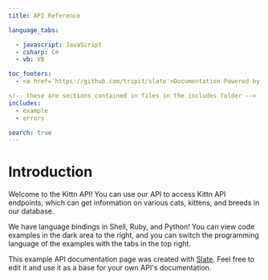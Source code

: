 ```yaml
---
title: API Reference

language_tabs:

  - javascript: JavaScript
  - csharp: C#
  - vb: VB

toc_footers:
  - <a href='https://github.com/tripit/slate'>Documentation Powered by Slate</a>

<!-- these are sections contained in files in the includes folder -->
includes:
  - example 
  - errors

search: true
---
```


# Introduction

Welcome to the Kittn API! You can use our API to access Kittn API endpoints, which can get information on various cats, kittens, and breeds in our database.

We have language bindings in Shell, Ruby, and Python! You can view code examples in the dark area to the right, and you can switch the programming language of the examples with the tabs in the top right.

This example API documentation page was created with [Slate](https://github.com/tripit/slate). Feel free to edit it and use it as a base for your own API's documentation.